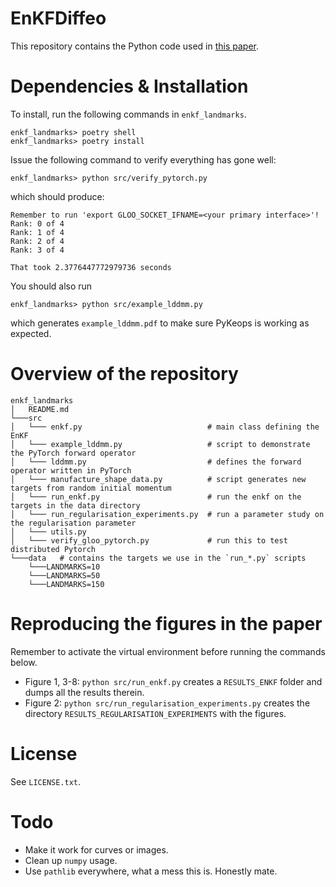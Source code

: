 # EnKFDiffeo

This repository contains the Python code used in [this paper](http://arxiv.org/).

# Dependencies & Installation

To install, run the following commands in `enkf_landmarks`.
```
enkf_landmarks> poetry shell
enkf_landmarks> poetry install
```
Issue the following command to verify everything has gone well:
```
enkf_landmarks> python src/verify_pytorch.py
```
which should produce:
```
Remember to run 'export GLOO_SOCKET_IFNAME=<your primary interface>'!
Rank: 0 of 4
Rank: 1 of 4
Rank: 2 of 4
Rank: 3 of 4

That took 2.3776447772979736 seconds
```

You should also run 
```
enkf_landmarks> python src/example_lddmm.py
```
which generates `example_lddmm.pdf` to make sure PyKeops is working as expected.

# Overview of the repository

```
enkf_landmarks
│   README.md
└───src
│   └─── enkf.py                            # main class defining the EnKF
│   └─── example_lddmm.py                   # script to demonstrate the PyTorch forward operator
│   └─── lddmm.py                           # defines the forward operator written in PyTorch
│   └─── manufacture_shape_data.py          # script generates new targets from random initial momentum
│   └─── run_enkf.py                        # run the enkf on the targets in the data directory
│   └─── run_regularisation_experiments.py  # run a parameter study on the regularisation parameter
│   └─── utils.py
│   └─── verify_gloo_pytorch.py             # run this to test distributed Pytorch
└───data   # contains the targets we use in the `run_*.py` scripts
    └───LANDMARKS=10
    └───LANDMARKS=50
    └───LANDMARKS=150
```

# Reproducing the figures in the paper

Remember to activate the virtual environment before running the commands below.

  - Figure 1, 3-8: `python src/run_enkf.py` creates a `RESULTS_ENKF` folder and dumps all the results therein.
  - Figure 2: `python src/run_regularisation_experiments.py` creates the directory `RESULTS_REGULARISATION_EXPERIMENTS` with the figures.

# License

See `LICENSE.txt`.

# Todo

 - Make it work for curves or images.
 - Clean up `numpy` usage.
 - Use `pathlib` everywhere, what a mess this is. Honestly mate.
